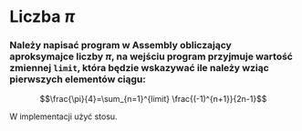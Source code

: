# Liczba $\pi$
### Należy napisać program w Assembly obliczający aproksymajce liczby $\pi$, na wejściu program przyjmuje wartość zmiennej `limit`, która będzie wskazywać ile należy wziąc pierwszych elementów ciągu:  ###
$$\frac{\pi}{4}=\sum_{n=1}^{limit} \frac{(-1)^{n+1}}{2n-1}$$

W implementacji użyć stosu. 
  
